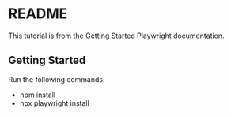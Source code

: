 # README

This tutorial is from the [Getting Started](https://playwright.dev/docs/intro) Playwright documentation.

## Getting Started

Run the following commands:

* npm install
* npx playwright install
